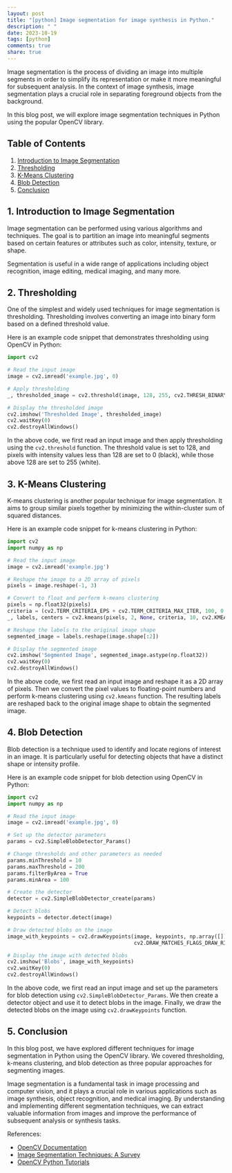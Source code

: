 ```yaml
---
layout: post
title: "[python] Image segmentation for image synthesis in Python."
description: " "
date: 2023-10-19
tags: [python]
comments: true
share: true
---
```


Image segmentation is the process of dividing an image into multiple segments in order to simplify its representation or make it more meaningful for subsequent analysis. In the context of image synthesis, image segmentation plays a crucial role in separating foreground objects from the background.

In this blog post, we will explore image segmentation techniques in Python using the popular OpenCV library.

## Table of Contents
1. [Introduction to Image Segmentation](#introduction)
2. [Thresholding](#thresholding)
3. [K-Means Clustering](#kmeans)
4. [Blob Detection](#blob)
5. [Conclusion](#conclusion)

## 1. Introduction to Image Segmentation<a name="introduction"></a>

Image segmentation can be performed using various algorithms and techniques. The goal is to partition an image into meaningful segments based on certain features or attributes such as color, intensity, texture, or shape.

Segmentation is useful in a wide range of applications including object recognition, image editing, medical imaging, and many more.

## 2. Thresholding<a name="thresholding"></a>

One of the simplest and widely used techniques for image segmentation is thresholding. Thresholding involves converting an image into binary form based on a defined threshold value.

Here is an example code snippet that demonstrates thresholding using OpenCV in Python:

```python
import cv2

# Read the input image
image = cv2.imread('example.jpg', 0)

# Apply thresholding
_, thresholded_image = cv2.threshold(image, 128, 255, cv2.THRESH_BINARY)

# Display the thresholded image
cv2.imshow('Thresholded Image', thresholded_image)
cv2.waitKey(0)
cv2.destroyAllWindows()
```

In the above code, we first read an input image and then apply thresholding using the `cv2.threshold` function. The threshold value is set to 128, and pixels with intensity values less than 128 are set to 0 (black), while those above 128 are set to 255 (white).

## 3. K-Means Clustering<a name="kmeans"></a>

K-means clustering is another popular technique for image segmentation. It aims to group similar pixels together by minimizing the within-cluster sum of squared distances.

Here is an example code snippet for k-means clustering in Python:

```python
import cv2
import numpy as np

# Read the input image
image = cv2.imread('example.jpg')

# Reshape the image to a 2D array of pixels
pixels = image.reshape(-1, 3)

# Convert to float and perform k-means clustering
pixels = np.float32(pixels)
criteria = (cv2.TERM_CRITERIA_EPS + cv2.TERM_CRITERIA_MAX_ITER, 100, 0.2)
_, labels, centers = cv2.kmeans(pixels, 2, None, criteria, 10, cv2.KMEANS_RANDOM_CENTERS)

# Reshape the labels to the original image shape
segmented_image = labels.reshape(image.shape[:2])

# Display the segmented image
cv2.imshow('Segmented Image', segmented_image.astype(np.float32))
cv2.waitKey(0)
cv2.destroyAllWindows()
```

In the above code, we first read an input image and reshape it as a 2D array of pixels. Then we convert the pixel values to floating-point numbers and perform k-means clustering using `cv2.kmeans` function. The resulting labels are reshaped back to the original image shape to obtain the segmented image.

## 4. Blob Detection<a name="blob"></a>

Blob detection is a technique used to identify and locate regions of interest in an image. It is particularly useful for detecting objects that have a distinct shape or intensity profile.

Here is an example code snippet for blob detection using OpenCV in Python:

```python
import cv2
import numpy as np

# Read the input image
image = cv2.imread('example.jpg', 0)

# Set up the detector parameters
params = cv2.SimpleBlobDetector_Params()

# Change thresholds and other parameters as needed
params.minThreshold = 10
params.maxThreshold = 200
params.filterByArea = True
params.minArea = 100

# Create the detector
detector = cv2.SimpleBlobDetector_create(params)

# Detect blobs
keypoints = detector.detect(image)

# Draw detected blobs on the image
image_with_keypoints = cv2.drawKeypoints(image, keypoints, np.array([]), (0, 0, 255),
                                         cv2.DRAW_MATCHES_FLAGS_DRAW_RICH_KEYPOINTS)

# Display the image with detected blobs
cv2.imshow('Blobs', image_with_keypoints)
cv2.waitKey(0)
cv2.destroyAllWindows()
```

In the above code, we first read an input image and set up the parameters for blob detection using `cv2.SimpleBlobDetector_Params`. We then create a detector object and use it to detect blobs in the image. Finally, we draw the detected blobs on the image using `cv2.drawKeypoints` function.

## 5. Conclusion<a name="conclusion"></a>

In this blog post, we have explored different techniques for image segmentation in Python using the OpenCV library. We covered thresholding, k-means clustering, and blob detection as three popular approaches for segmenting images.

Image segmentation is a fundamental task in image processing and computer vision, and it plays a crucial role in various applications such as image synthesis, object recognition, and medical imaging. By understanding and implementing different segmentation techniques, we can extract valuable information from images and improve the performance of subsequent analysis or synthesis tasks.

References:
- [OpenCV Documentation](https://docs.opencv.org/)
- [Image Segmentation Techniques: A Survey](https://doi.org/10.1016/j.image.2016.01.012)
- [OpenCV Python Tutorials](https://docs.opencv.org/master/d6/d00/tutorial_py_root.html)